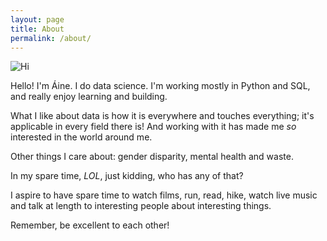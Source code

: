 ```yaml
---
layout: page
title: About
permalink: /about/
---
```

![Hi](aine_profile_pic.jpeg)

Hello! I'm Áine. I do data science. I'm working mostly in Python and SQL, and really enjoy learning and building.  

What I like about data is how it is everywhere and touches everything; it's applicable in every field there is! And working with it has made me *so* interested in the world around me.  

Other things I care about: gender disparity, mental health and waste.  

In my spare time, *LOL*, just kidding, who has any of that?  

I aspire to have spare time to watch films, run, read, hike, watch live music and talk at length to interesting people about interesting things.  

Remember, be excellent to each other!  
